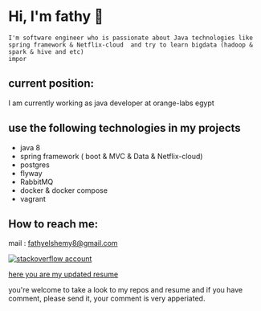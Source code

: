 # Hi, I'm fathy 👋

    I'm software engineer who is passionate about Java technologies like spring framework & Netflix-cloud  and try to learn bigdata (hadoop & spark & hive and etc)
    impor
    
## current position: 
I am currently working as java developer at orange-labs egypt

## use the following technologies in my projects 
- java 8
- spring framework ( boot & MVC & Data & Netflix-cloud)
- postgres 
- flyway
- RabbitMQ
- docker & docker compose
- vagrant


## How to reach me:
 mail : fathyelshemy8@gmail.com

 [![stackoverflow account](../images/so-icone.png)](https://stackoverflow.com/users/5138147/fathy-elshemy)

 [here you are my updated resume](https://drive.google.com/file/d/1CnKMG97CVg0g9btOHo0r8bAMipe7PSfD/view?usp=sharing)   

you're welcome to take a look to my repos and resume and if you have comment, please send it, your comment is very apperiated. 

 




<!--
**fathyelshemy/fathyelshemy** is a ✨ _special_ ✨ repository because its `README.md` (this file) appears on your GitHub profile.

Here are some ideas to get you started:

- 🔭 I’m currently working on ...
- 🌱 I’m currently learning ...
- 👯 I’m looking to collaborate on ...
- 🤔 I’m looking for help with ...
- 💬 Ask me about ...
- 📫 How to reach me: ...
- 😄 Pronouns: ...
- ⚡ Fun fact: ...
-->
